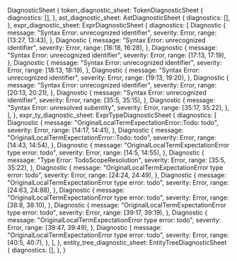 DiagnosticSheet {
    token_diagnostic_sheet: TokenDiagnosticSheet {
        diagnostics: [],
    },
    ast_diagnostic_sheet: AstDiagnosticSheet {
        diagnostics: [],
    },
    expr_diagnostic_sheet: ExprDiagnosticSheet {
        diagnostics: [
            Diagnostic {
                message: "Syntax Error: unrecognized identifier",
                severity: Error,
                range: [13:27, 13:43),
            },
            Diagnostic {
                message: "Syntax Error: unrecognized identifier",
                severity: Error,
                range: [16:18, 16:28),
            },
            Diagnostic {
                message: "Syntax Error: unrecognized identifier",
                severity: Error,
                range: [17:13, 17:19),
            },
            Diagnostic {
                message: "Syntax Error: unrecognized identifier",
                severity: Error,
                range: [18:13, 18:19),
            },
            Diagnostic {
                message: "Syntax Error: unrecognized identifier",
                severity: Error,
                range: [19:13, 19:20),
            },
            Diagnostic {
                message: "Syntax Error: unrecognized identifier",
                severity: Error,
                range: [20:13, 20:21),
            },
            Diagnostic {
                message: "Syntax Error: unrecognized identifier",
                severity: Error,
                range: [35:5, 35:15),
            },
            Diagnostic {
                message: "Syntax Error: unresolved subentity",
                severity: Error,
                range: [35:17, 35:22),
            },
        ],
    },
    expr_ty_diagnostic_sheet: ExprTypeDiagnosticSheet {
        diagnostics: [
            Diagnostic {
                message: "OriginalLocalTermExpectationError::Todo: todo",
                severity: Error,
                range: [14:17, 14:41),
            },
            Diagnostic {
                message: "OriginalLocalTermExpectationError::Todo: todo",
                severity: Error,
                range: [14:43, 14:54),
            },
            Diagnostic {
                message: "OriginalLocalTermExpectationError type error: todo",
                severity: Error,
                range: [14:5, 14:55),
            },
            Diagnostic {
                message: "Type Error: TodoScopeResolution",
                severity: Error,
                range: [35:5, 35:22),
            },
            Diagnostic {
                message: "OriginalLocalTermExpectationError type error: todo",
                severity: Error,
                range: [24:24, 24:49),
            },
            Diagnostic {
                message: "OriginalLocalTermExpectationError type error: todo",
                severity: Error,
                range: [24:63, 24:88),
            },
            Diagnostic {
                message: "OriginalLocalTermExpectationError type error: todo",
                severity: Error,
                range: [38:8, 38:10),
            },
            Diagnostic {
                message: "OriginalLocalTermExpectationError type error: todo",
                severity: Error,
                range: [39:17, 39:19),
            },
            Diagnostic {
                message: "OriginalLocalTermExpectationError type error: todo",
                severity: Error,
                range: [39:47, 39:49),
            },
            Diagnostic {
                message: "OriginalLocalTermExpectationError type error: todo",
                severity: Error,
                range: [40:5, 40:7),
            },
        ],
    },
    entity_tree_diagnostic_sheet: EntityTreeDiagnosticSheet {
        diagnostics: [],
    },
}